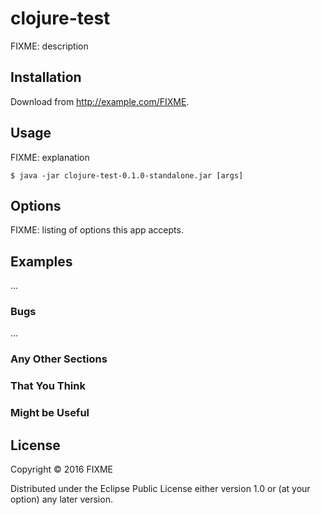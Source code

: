 # clojure-test

FIXME: description

## Installation

Download from http://example.com/FIXME.

## Usage

FIXME: explanation

    $ java -jar clojure-test-0.1.0-standalone.jar [args]

## Options

FIXME: listing of options this app accepts.

## Examples

...

### Bugs

...

### Any Other Sections
### That You Think
### Might be Useful

## License

Copyright © 2016 FIXME

Distributed under the Eclipse Public License either version 1.0 or (at
your option) any later version.
